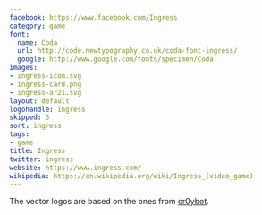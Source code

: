 ```yaml
---
facebook: https://www.facebook.com/Ingress
category: game
font:
  name: Coda
  url: http://code.newtypography.co.uk/coda-font-ingress/
  google: http://www.google.com/fonts/specimen/Coda
images:
- ingress-icon.svg
- ingress-card.png
- ingress-ar21.svg
layout: default
logohandle: ingress
skipped: 3
sort: ingress
tags:
- game
title: Ingress
twitter: ingress
website: https://www.ingress.com/
wikipedia: https://en.wikipedia.org/wiki/Ingress_(video_game)
---
```



The vector logos are based on the ones from [cr0ybot](http://cr0ybot.github.io/ingress-logos/).

